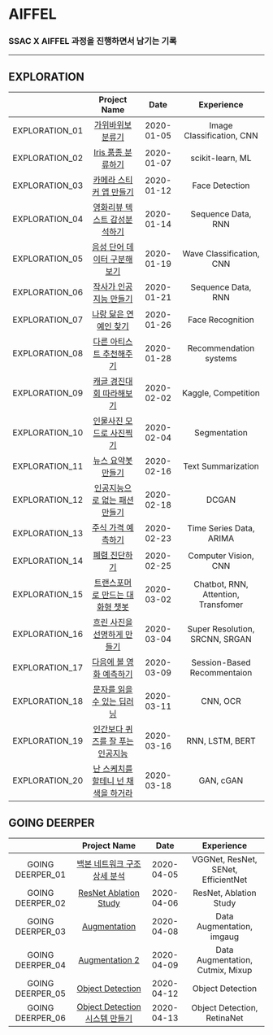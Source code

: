 # AIFFEL

### SSAC X AIFFEL 과정을 진행하면서 남기는 기록

---
## EXPLORATION

|              |               Project Name                    |  Date    |      Experience        |
|:------------:|:---------------------------------------------:|:--------:|:----------------------:|
|EXPLORATION_01|[가위바위보 분류기](./exploration_01)            |2020-01-05|Image Classification, CNN|
|EXPLORATION_02|[Iris 품종 분류하기](./exploration_02)           |2020-01-07|scikit-learn, ML        |
|EXPLORATION_03|[카메라 스티커 앱 만들기](./exploration_03)       |2020-01-12|Face Detection          |
|EXPLORATION_04|[영화리뷰 텍스트 감성분석하기](./exploration_04)  |2020-01-14|Sequence Data, RNN      |
|EXPLORATION_05|[음성 단어 데이터 구분해보기](./exploration_05)   |2020-01-19|Wave Classification, CNN|
|EXPLORATION_06|[작사가 인공지능 만들기](./exploration_06)        |2020-01-21|Sequence Data, RNN     |
|EXPLORATION_07|[나랑 닮은 연예인 찾기](./exploration_07)         |2020-01-26|Face Recognition       |
|EXPLORATION_08|[다른 아티스트 추천해주기](./exploration_08)      |2020-01-28|Recommendation systems |
|EXPLORATION_09|[캐글 경진대회 따라해보기](./exploration_09)      |2020-02-02|Kaggle, Competition    |
|EXPLORATION_10|[인물사진 모드로 사진찍기](./exploration_10)      |2020-02-04|Segmentation           |
|EXPLORATION_11|[뉴스 요약봇 만들기](./exploration_11)           |2020-02-16|Text Summarization     |
|EXPLORATION_12|[인공지능으로 없는 패션 만들기](./exploration_12) |2020-02-18|DCGAN                  |
|EXPLORATION_13|[주식 가격 예측하기](./exploration_13)           |2020-02-23|Time Series Data, ARIMA|
|EXPLORATION_14|[폐렴 진단하기](./exploration_14)                |2020-02-25|Computer Vision, CNN   |
|EXPLORATION_15|[트랜스포머로 만드는 대화형 챗봇](./exploration_15)|2020-03-02|Chatbot, RNN, Attention, Transfomer|
|EXPLORATION_16|[흐린 사진을 선명하게 만들기](./exploration_16)   |2020-03-04|Super Resolution, SRCNN, SRGAN|
|EXPLORATION_17|[다음에 볼 영화 예측하기](./exploration_17)       |2020-03-09|Session-Based Recommentaion|
|EXPLORATION_18|[문자를 읽을 수 있는 딥러닝](./exploration_18)    |2020-03-11|CNN, OCR                |
|EXPLORATION_19|[인간보다 퀴즈를 잘 푸는 인공지능](./exploration_19) |2020-03-16|RNN, LSTM, BERT      |
|EXPLORATION_20|[난 스케치를 할테니 넌 채색을 하거라](./exploration_20)|2020-03-18|GAN, cGAN           |

## GOING DEERPER

|                |               Project Name                       |  Date    |              Experience           |
|:--------------:|:------------------------------------------------:|:--------:|:---------------------------------:|
|GOING DEERPER_01|[백본 네트워크 구조 상세 분석](./going_deeper_01)   |2020-04-05|VGGNet, ResNet, SENet, EfficientNet|
|GOING DEERPER_02|[ResNet Ablation Study](./going_deeper_02)        |2020-04-06|ResNet, Ablation Study             |
|GOING DEERPER_03|[Augmentation](./going_deeper_03)                 |2020-04-08|Data Augmentation, imgaug          |
|GOING DEERPER_04|[Augmentation 2](./going_deeper_04)               |2020-04-09|Data Augmentation, Cutmix, Mixup   |
|GOING DEERPER_05|[Object Detection](./going_deeper_05)             |2020-04-12|Object Detection                   |
|GOING DEERPER_06|[Object Detection 시스템 만들기](./going_deeper_06)|2020-04-13|Object Detection, RetinaNet        |


